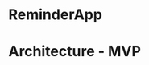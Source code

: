 ReminderApp
========================================================================================================================
Architecture - MVP
========================================================================================================================

